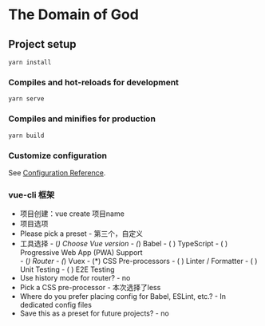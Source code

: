# The Domain of God

## Project setup
```
yarn install
```

### Compiles and hot-reloads for development
```
yarn serve
```

### Compiles and minifies for production
```
yarn build
```

### Customize configuration
See [Configuration Reference](https://cli.vuejs.org/config/).

### vue-cli 框架
- 项目创建：vue create 项目name
- 项目选项
- Please pick a preset - 第三个，自定义
- 工具选择
       - (*) Choose Vue version
       - (*) Babel
       - ( ) TypeScript
       - ( ) Progressive Web App (PWA) Support        
       - (*) Router
       - (*) Vuex
       - (*) CSS Pre-processors
       - ( ) Linter / Formatter
       - ( ) Unit Testing
       - ( ) E2E Testing
- Use history mode for router? - no
- Pick a CSS pre-processor - 本次选择了less
- Where do you prefer placing config for Babel, ESLint, etc.? - In dedicated config files
- Save this as a preset for future projects? - no